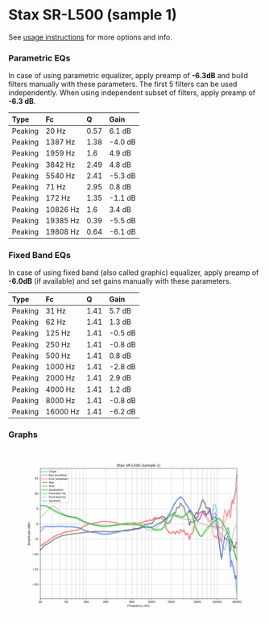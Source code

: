 # Stax SR-L500 (sample 1)
See [usage instructions](https://github.com/jaakkopasanen/AutoEq#usage) for more options and info.

### Parametric EQs
In case of using parametric equalizer, apply preamp of **-6.3dB** and build filters manually
with these parameters. The first 5 filters can be used independently.
When using independent subset of filters, apply preamp of **-6.3 dB**.

| Type    | Fc       |    Q | Gain    |
|:--------|:---------|:-----|:--------|
| Peaking | 20 Hz    | 0.57 | 6.1 dB  |
| Peaking | 1387 Hz  | 1.38 | -4.0 dB |
| Peaking | 1959 Hz  | 1.6  | 4.9 dB  |
| Peaking | 3842 Hz  | 2.49 | 4.8 dB  |
| Peaking | 5540 Hz  | 2.41 | -5.3 dB |
| Peaking | 71 Hz    | 2.95 | 0.8 dB  |
| Peaking | 172 Hz   | 1.35 | -1.1 dB |
| Peaking | 10826 Hz | 1.6  | 3.4 dB  |
| Peaking | 19385 Hz | 0.39 | -5.5 dB |
| Peaking | 19808 Hz | 0.64 | -6.1 dB |

### Fixed Band EQs
In case of using fixed band (also called graphic) equalizer, apply preamp of **-6.0dB**
(if available) and set gains manually with these parameters.

| Type    | Fc       |    Q | Gain    |
|:--------|:---------|:-----|:--------|
| Peaking | 31 Hz    | 1.41 | 5.7 dB  |
| Peaking | 62 Hz    | 1.41 | 1.3 dB  |
| Peaking | 125 Hz   | 1.41 | -0.5 dB |
| Peaking | 250 Hz   | 1.41 | -0.8 dB |
| Peaking | 500 Hz   | 1.41 | 0.8 dB  |
| Peaking | 1000 Hz  | 1.41 | -2.8 dB |
| Peaking | 2000 Hz  | 1.41 | 2.9 dB  |
| Peaking | 4000 Hz  | 1.41 | 1.2 dB  |
| Peaking | 8000 Hz  | 1.41 | -0.8 dB |
| Peaking | 16000 Hz | 1.41 | -6.2 dB |

### Graphs
![](./Stax%20SR-L500%20(sample%201).png)